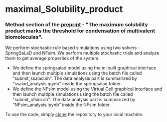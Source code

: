 # maximal_Solubility_product
### Method section of the [preprint](https://www.biorxiv.org/content/10.1101/2022.10.04.510809v1) - "The maximum solubility product marks the threshold for condensation of multivalent biomolecules".
We perform stochastic rule based simulations using two solvers - SpringSaLaD and NFsim. We perform multiple stochastic trials and analyze them to get average properties of the system.
 - We define the springsalad model using the in-built graphical interface and then launch multiple simulations using the batch file called "submit_ssalad.sh". The data analysis part is summarized by "ssalad_analysis.ipynb" inside the springsalad folder.
 - We define the NFsim model using the Virtual Cell graphical interface and then launch multiple simulations using the batch file called "submit_nfsim.sh". The data analysis part is summarized by "NFsim_analysis.ipynb" inside the NFsim folder.


To use the code, simply <a href="https://docs.github.com/en/repositories/creating-and-managing-repositories/cloning-a-repository" target="_top">clone</a> the repository to your local machine.

